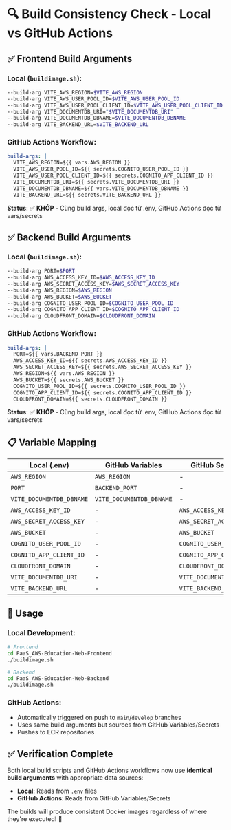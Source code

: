 # 🔍 Build Consistency Check - Local vs GitHub Actions

## ✅ Frontend Build Arguments

### Local (`buildimage.sh`):
```bash
--build-arg VITE_AWS_REGION=$VITE_AWS_REGION
--build-arg VITE_AWS_USER_POOL_ID=$VITE_AWS_USER_POOL_ID  
--build-arg VITE_AWS_USER_POOL_CLIENT_ID=$VITE_AWS_USER_POOL_CLIENT_ID
--build-arg VITE_DOCUMENTDB_URI="$VITE_DOCUMENTDB_URI"
--build-arg VITE_DOCUMENTDB_DBNAME=$VITE_DOCUMENTDB_DBNAME
--build-arg VITE_BACKEND_URL=$VITE_BACKEND_URL
```

### GitHub Actions Workflow:
```yaml
build-args: |
  VITE_AWS_REGION=${{ vars.AWS_REGION }}
  VITE_AWS_USER_POOL_ID=${{ secrets.COGNITO_USER_POOL_ID }}
  VITE_AWS_USER_POOL_CLIENT_ID=${{ secrets.COGNITO_APP_CLIENT_ID }}
  VITE_DOCUMENTDB_URI=${{ secrets.VITE_DOCUMENTDB_URI }}
  VITE_DOCUMENTDB_DBNAME=${{ vars.VITE_DOCUMENTDB_DBNAME }}
  VITE_BACKEND_URL=${{ secrets.VITE_BACKEND_URL }}
```

**Status**: ✅ **KHỚP** - Cùng build args, local đọc từ .env, GitHub Actions đọc từ vars/secrets

## ✅ Backend Build Arguments  

### Local (`buildimage.sh`):
```bash
--build-arg PORT=$PORT
--build-arg AWS_ACCESS_KEY_ID=$AWS_ACCESS_KEY_ID
--build-arg AWS_SECRET_ACCESS_KEY=$AWS_SECRET_ACCESS_KEY
--build-arg AWS_REGION=$AWS_REGION
--build-arg AWS_BUCKET=$AWS_BUCKET
--build-arg COGNITO_USER_POOL_ID=$COGNITO_USER_POOL_ID
--build-arg COGNITO_APP_CLIENT_ID=$COGNITO_APP_CLIENT_ID
--build-arg CLOUDFRONT_DOMAIN=$CLOUDFRONT_DOMAIN
```

### GitHub Actions Workflow:
```yaml
build-args: |
  PORT=${{ vars.BACKEND_PORT }}
  AWS_ACCESS_KEY_ID=${{ secrets.AWS_ACCESS_KEY_ID }}
  AWS_SECRET_ACCESS_KEY=${{ secrets.AWS_SECRET_ACCESS_KEY }}
  AWS_REGION=${{ vars.AWS_REGION }}
  AWS_BUCKET=${{ secrets.AWS_BUCKET }}
  COGNITO_USER_POOL_ID=${{ secrets.COGNITO_USER_POOL_ID }}
  COGNITO_APP_CLIENT_ID=${{ secrets.COGNITO_APP_CLIENT_ID }}
  CLOUDFRONT_DOMAIN=${{ secrets.CLOUDFRONT_DOMAIN }}
```

**Status**: ✅ **KHỚP** - Cùng build args, local đọc từ .env, GitHub Actions đọc từ vars/secrets

## 📋 Variable Mapping

| Local (.env)             | GitHub Variables         | GitHub Secrets          | Type     |
| ------------------------ | ------------------------ | ----------------------- | -------- |
| `AWS_REGION`             | `AWS_REGION`             | -                       | Variable |
| `PORT`                   | `BACKEND_PORT`           | -                       | Variable |
| `VITE_DOCUMENTDB_DBNAME` | `VITE_DOCUMENTDB_DBNAME` | -                       | Variable |
| `AWS_ACCESS_KEY_ID`      | -                        | `AWS_ACCESS_KEY_ID`     | Secret   |
| `AWS_SECRET_ACCESS_KEY`  | -                        | `AWS_SECRET_ACCESS_KEY` | Secret   |
| `AWS_BUCKET`             | -                        | `AWS_BUCKET`            | Secret   |
| `COGNITO_USER_POOL_ID`   | -                        | `COGNITO_USER_POOL_ID`  | Secret   |
| `COGNITO_APP_CLIENT_ID`  | -                        | `COGNITO_APP_CLIENT_ID` | Secret   |
| `CLOUDFRONT_DOMAIN`      | -                        | `CLOUDFRONT_DOMAIN`     | Secret   |
| `VITE_DOCUMENTDB_URI`    | -                        | `VITE_DOCUMENTDB_URI`   | Secret   |
| `VITE_BACKEND_URL`       | -                        | `VITE_BACKEND_URL`      | Secret   |

## 🚀 Usage

### Local Development:
```bash
# Frontend
cd PaaS_AWS-Education-Web-Frontend
./buildimage.sh

# Backend  
cd PaaS_AWS-Education-Web-Backend
./buildimage.sh
```

### GitHub Actions:
- Automatically triggered on push to `main`/`develop` branches
- Uses same build arguments but sources from GitHub Variables/Secrets
- Pushes to ECR repositories

## ✅ Verification Complete

Both local build scripts and GitHub Actions workflows now use **identical build arguments** with appropriate data sources:
- **Local**: Reads from `.env` files  
- **GitHub Actions**: Reads from GitHub Variables/Secrets

The builds will produce consistent Docker images regardless of where they're executed! 🎉 